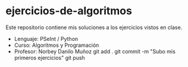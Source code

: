 # ejercicios-de-algoritmos
Este repositorio contiene mis soluciones a los ejercicios vistos en clase.
- Lenguaje: PSeInt / Python
- Curso: Algoritmos y Programación
- Profesor: Norbey Danilo Muñoz
git add .
git commit -m "Subo mis primeros ejercicios"
git push

